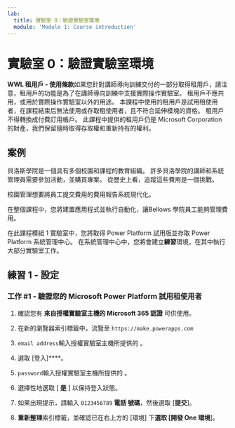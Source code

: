 ```yaml
---
lab:
  title: 實驗室 0：驗證實驗室環境
  module: 'Module 1: Course introduction'
---
```


# 實驗室 0：驗證實驗室環境

**WWL 租用戶 - 使用條款**如果您針對講師導向訓練交付的一部分取得租用戶，請注意，租用戶的功能是為了在講師導向訓練中支援實際操作實驗室。 租用戶不應共用，或用於實際操作實驗室以外的用途。 本課程中使用的租用戶是試用租使用者，在課程結束后無法使用或存取租使用者，且不符合延伸模塊的資格。 租用戶不得轉換成付費訂用帳戶。 此課程中提供的租用戶仍是 Microsoft Corporation 的財產，我們保留隨時取得存取權和重新持有的權利。 

## 案例

貝洛斯學院是一個具有多個校園和課程的教育組織。 許多貝洛學院的講師和系統管理員需要參加活動，並購買專案。 從歷史上看，追蹤這些費用是一個挑戰。

校園管理想要將員工提交費用的費用報告系統現代化。 

在整個課程中，您將建置應用程式並執行自動化，讓Bellows 學院員工能夠管理費用。

在此課程模組 1 實驗室中，您將取得 Power Platform 試用版並存取 Power Platform 系統管理中心。 在系統管理中心中，您將會建立**練習**環境，在其中執行大部分實驗室工作。


## 練習 1 - 設定

### 工作 #1 - 驗證您的 Microsoft Power Platform 試用租使用者

1.  確認您有 **來自授權實驗室主機的 Microsoft 365 認證** 可供使用。 

2.  在新的瀏覽器索引標籤中，流覽至 `https://make.powerapps.com`

3.  `email address`輸入授權實驗室主機所提供的 。 

4.  選取 [登入]****。 

5.  `password`輸入授權實驗室主機所提供的 。 

6.  選擇性地選取 [ **是** ] 以保持登入狀態。

7.  如果出現提示，請輸入 `0123456789` **電話 號碼**，然後選取 [**提交**]。

8.  **重新整理**索引標籤，並確認已在右上方的 [環境] 下**選取 [**開發 One** 環境**]。 

